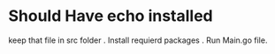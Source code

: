 # Should Have echo installed 
keep that file in src folder .
Install requierd packages .
Run Main.go file.


